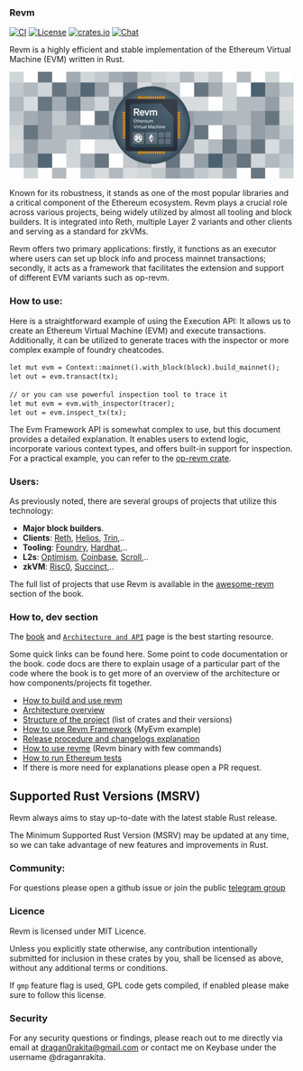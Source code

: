 ### Revm

[![CI](https://github.com/bluealloy/revm/actions/workflows/ci.yml/badge.svg)][gh-ci]
[![License](https://img.shields.io/badge/License-MIT-orange.svg)][mit-license]
[![crates.io](https://img.shields.io/crates/v/revm.svg)](https://crates.io/crates/revm)
[![Chat][tg-badge]][tg-url]

Revm is a highly efficient and stable implementation of the Ethereum Virtual Machine (EVM) written in Rust.

![banner](https://raw.githubusercontent.com/bluealloy/revm/refs/heads/main/assets/logo/revm-banner.png)

[mit-license]: https://opensource.org/license/mit/
[gh-ci]: https://github.com/bluealloy/revm/actions/workflows/ci.yml
[tg-url]: https://t.me/+Ig4WDWOzikA3MzA0
[tg-badge]: https://img.shields.io/badge/chat-telegram-blue

Known for its robustness, it stands as one of the most popular libraries and a critical component of the Ethereum ecosystem. Revm plays a crucial role across various projects, being widely utilized by almost all tooling and block builders. It is integrated into Reth, multiple Layer 2 variants and other clients and serving as a standard for zkVMs.

Revm offers two primary applications: firstly, it functions as an executor where users can set up block info and process mainnet transactions; secondly, it acts as a framework that facilitates the extension and support of different EVM variants such as op-revm.

### How to use:

Here is a straightforward example of using the Execution API: It allows us to create an Ethereum Virtual Machine (EVM) and execute transactions. Additionally, it can be utilized to generate traces with the inspector or more complex example of foundry cheatcodes.

```rust,ignore
let mut evm = Context::mainnet().with_block(block).build_mainnet();
let out = evm.transact(tx);

// or you can use powerful inspection tool to trace it
let mut evm = evm.with_inspector(tracer);
let out = evm.inspect_tx(tx);
```

The Evm Framework API is somewhat complex to use, but this document provides a detailed explanation. It enables users to extend logic, incorporate various context types, and offers built-in support for inspection. For a practical example, you can refer to the [op-revm crate](https://github.com/op-rs/op-revm).

### Users:

As previously noted, there are several groups of projects that utilize this technology:

* **Major block builders**.
* **Clients**: [Reth](https://github.com/paradigmxyz/reth), [Helios](https://github.com/a16z/helios), [Trin](https://github.com/ethereum/trin),..
* **Tooling**: [Foundry](https://github.com/foundry-rs/foundry/), [Hardhat](https://github.com/NomicFoundation/hardhat),..
* **L2s**: [Optimism](https://github.com/bluealloy/revm/tree/main/crates/op-revm), [Coinbase](https://www.base.org/), [Scroll](https://github.com/scroll-tech/revm),..
* **zkVM**: [Risc0](https://github.com/risc0/risc0-ethereum), [Succinct](https://github.com/succinctlabs/rsp),..

The full list of projects that use Revm is available in the [awesome-revm](https://bluealloy.github.io/revm/awesome.html) section of the book.

### How to, dev section

The [book](https://bluealloy.github.io/revm/) and [`Architecture and API`](https://bluealloy.github.io/revm/architecture.html) page is the best starting resource.

Some quick links can be found here. Some point to code documentation or the book. code docs are there to explain usage of a particular part of the code where the book is to get more of an overview of the architecture or how components/projects fit together.

* [How to build and use revm](https://bluealloy.github.io/revm/dev.html)
* [Architecture overview](https://bluealloy.github.io/revm/architecture.html)
* [Structure of the project](https://github.com/bluealloy/revm/tree/main/crates) (list of crates and their versions)
* [How to use Revm Framework](https://github.com/bluealloy/revm/tree/main/examples/my_evm) (MyEvm example)
* [Release procedure and changelogs explanation](https://bluealloy.github.io/revm/release_procedure.html)
* [How to use revme](https://github.com/bluealloy/revm/tree/main/bins/revme) (Revm binary with few commands)
* [How to run Ethereum tests](https://bluealloy.github.io/revm/revme.html#running-eth-tests)
* If there is more need for explanations please open a PR request.

## Supported Rust Versions (MSRV)

Revm always aims to stay up-to-date with the latest stable Rust release.

The Minimum Supported Rust Version (MSRV) may be updated at any time, so we can take advantage of new features and improvements in Rust.

### Community:
For questions please open a github issue or join the public [telegram group](https://t.me/+Ig4WDWOzikA3MzA0)

### Licence
Revm is licensed under MIT Licence.

Unless you explicitly state otherwise, any contribution intentionally submitted for inclusion in these crates by you, shall be licensed as above, without any additional terms or conditions.

If `gmp` feature flag is used, GPL code gets compiled, if enabled please make sure to follow this license.

### Security

For any security questions or findings, please reach out to me directly via email at [dragan0rakita@gmail.com](mailto:dragan0rakita@gmail.com) or contact me on Keybase under the username @draganrakita.
